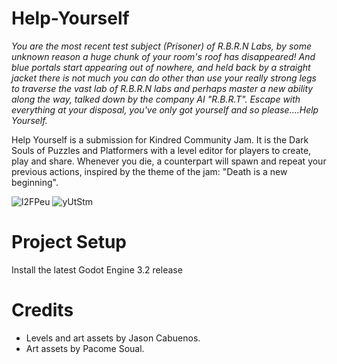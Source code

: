 # Help-Yourself
*You are the most recent test subject (Prisoner) of R.B.R.N Labs, by some unknown reason a huge chunk of your room's roof has disappeared! And blue portals start appearing out of nowhere, and held back by a straight jacket there is not much you can do other than use your really strong legs to traverse the vast lab of R.B.R.N labs and perhaps master a new ability along the way, talked down by the company AI "R.B.R.T". Escape with everything at your disposal, you've only got yourself and so please....Help Yourself.*

Help Yourself is a submission for Kindred Community Jam. It is the Dark Souls of Puzzles and Platformers with a level editor for players to create, play and share. Whenever you die, a counterpart will spawn and repeat your previous actions, inspired by the theme of the jam: "Death is a new beginning".

![l2FPeu](https://github.com/NoodleSushi/Help-Yourself/assets/34954180/b58761bf-c75b-48e1-abb2-48d2899ad1c7)
![yUtStm](https://github.com/NoodleSushi/Help-Yourself/assets/34954180/50d08b16-8b31-497e-99e0-c2481eb801dc)

# Project Setup
Install the latest Godot Engine 3.2 release

# Credits
- Levels and art assets by Jason Cabuenos.
- Art assets by Pacome Soual.
